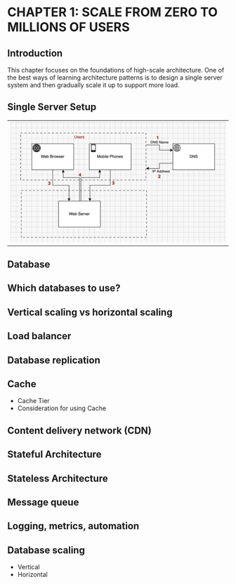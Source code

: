 # CHAPTER 1: SCALE FROM ZERO TO MILLIONS OF USERS

## Introduction
This chapter focuses on the foundations of high-scale architecture. One of the best ways of learning architecture patterns is to design a single server system and then gradually scale it up to support more load.

## Single Server Setup
<table width="256px">
  <tr>
    <td><img src="../images/chapter1-single-server.png" /></td>
  </tr>
</table>



## Database

## Which databases to use?

## Vertical scaling vs horizontal scaling

## Load balancer

## Database replication

## Cache
- Cache Tier
- Consideration for using Cache

## Content delivery network (CDN)

## Stateful Architecture

## Stateless Architecture

## Message queue

## Logging, metrics, automation

## Database scaling
- Vertical
- Horizontal


